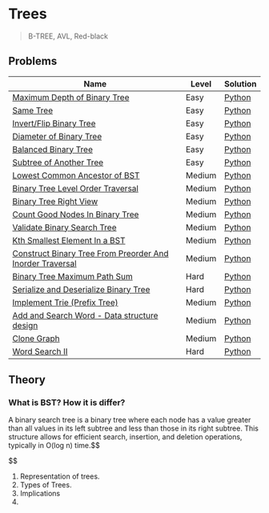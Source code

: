 # Trees

>B-TREE, AVL, Red-black

## Problems$$  $$

| Name                                                                                                                                                  | Level  | Solution            |
| ----------------------------------------------------------------------------------------------------------------------------------------------------- | ------ | ------------------- |
| [Maximum Depth of Binary Tree](https://leetcode.com/problems/maximum-depth-of-binary-tree/)                                                           | Easy   | [Python](./104.py)  |
| [Same Tree](https://leetcode.com/problems/same-tree/)                                                                                                 | Easy   | [Python](./100.py)  |
| [Invert/Flip Binary Tree](https://leetcode.com/problems/invert-binary-tree/)                                                                          | Easy   | [Python](./226.py)  |
| [Diameter of Binary Tree](https://leetcode.com/problems/diameter-of-binary-tree/)                                                                     | Easy   | [Python](./543.py)  |
| [Balanced Binary Tree](https://leetcode.com/problems/balanced-binary-tree/description/)                                                               | Easy   | [Python](./110.py)  |
| [Subtree of Another Tree](https://leetcode.com/problems/subtree-of-another-tree/submissions/)                                                         | Easy   | [Python](./572.py)  |
| [Lowest Common Ancestor of BST](https://leetcode.com/problems/lowest-common-ancestor-of-a-binary-search-tree/)                                        | Medium | [Python](./235.py)  |
| [Binary Tree Level Order Traversal](https://leetcode.com/problems/binary-tree-level-order-traversal/)                                                 | Medium | [Python](./102.py)  |
| [Binary Tree Right View](https://leetcode.com/problems/binary-tree-right-side-view/)                                                                  | Medium | [Python](./199.py)  |
| [Count Good Nodes In Binary Tree](https://leetcode.com/problems/count-good-nodes-in-binary-tree/)                                                     | Medium | [Python](./1448.py) |
| [Validate Binary Search Tree](https://leetcode.com/problems/validate-binary-search-tree/)                                                             | Medium | [Python](./98.py)   |
| [Kth Smallest Element In a BST](https://leetcode.com/problems/kth-smallest-element-in-a-bst/)                                                         | Medium | [Python](./230.py)  |
| [Construct Binary Tree From Preorder And Inorder Traversal](https://leetcode.com/problems/construct-binary-tree-from-preorder-and-inorder-traversal/) | Medium | [Python](./105.py)  |
| [Binary Tree Maximum Path Sum](https://leetcode.com/problems/binary-tree-maximum-path-sum/)                                                           | Hard   | [Python](./124.py)  |
| [Serialize and Deserialize Binary Tree](https://leetcode.com/problems/serialize-and-deserialize-binary-tree/)                                         | Hard   | [Python](./297.py)  |
| [Implement Trie (Prefix Tree)](https://leetcode.com/problems/implement-trie-prefix-tree/)                                                             | Medium | [Python](./208.py)  |
| [Add and Search Word - Data structure design](https://leetcode.com/problems/add-and-search-word-data-structure-design/)                               | Medium | [Python](./211.py)  |
| [Clone Graph](https://leetcode.com/problems/clone-graph/)                                                                                             | Medium | [Python](./133.py)  |
| [Word Search II](https://leetcode.com/problems/word-search-ii/)                                                                                       | Hard   | [Python](./212.py)  |

## Theory


### What is BST? How it is differ?

A binary search tree is a binary tree where each node has a value greater than all values in its left subtree and less than those in its right subtree. This structure allows for efficient search, insertion, and deletion operations, typically in O(log n) time.$$

$$


1. Representation of trees.
2. Types of Trees.
3. Implications
4. 